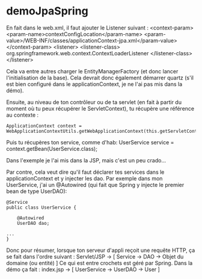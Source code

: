demoJpaSpring
=============
En fait dans le web.xml, il faut ajouter le Listener suivant :
	  &lt;context-param&gt;
	    &lt;param-name&gt;contextConfigLocation&lt;/param-name&gt;
	    &lt;param-value&gt;/WEB-INF/classes/applicationContext-jpa.xml&lt;/param-value&gt;
	  &lt;/context-param&gt;
	  &lt;listener&gt;
	    &lt;listener-class&gt;
	            org.springframework.web.context.ContextLoaderListener
	        &lt;/listener-class&gt;
	  &lt;/listener&gt;

Cela va entre autres charger le EntityManagerFactory (et donc lancer l'initialisation de la base). Cela devrait donc également démarrer quartz (s'il est bien configuré dans le applicationContext, je ne l'ai pas mis dans la démo).

Ensuite, au niveau de ton contrôleur ou de ta servlet (en fait à partir du moment où tu peux récupérer le ServletContext), tu récupère une référence au contexte :

	ApplicationContext context = WebApplicationContextUtils.getWebApplicationContext(this.getServletContext());

Puis tu récupères ton service, comme d'hab:
	UserService service = context.getBean(UserService.class);

Dans l'exemple je l'ai mis dans la JSP, mais c'est un peu crado...

Par contre, cela veut dire qu'il faut déclarer tes services dans le applicationContext et y injecter les dao. Par exemple dans mon UserService, j'ai un @Autowired (qui fait que Spring y injecte le premier bean de type UserDAO):

	@Service
	public class UserService {
	
	    @Autowired
	    UserDAO dao;
	
	...
	}

Donc pour résumer, lorsque ton serveur d'appli reçoit une requête HTTP, ça se fait dans l'ordre suivant :
 Servlet/JSP -> [ Service -> DAO -> Objet du domaine (ou entité) ]
Ce qui est entre crochets est géré par Spring. Dans la démo ça fait : index.jsp -> [ UserService -> UserDAO -> User ]
